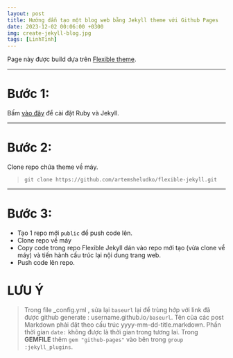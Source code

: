 ```yaml
---
layout: post
title: Hướng dẫn tạo một blog web bằng Jekyll theme với Github Pages 
date: 2023-12-02 00:06:00 +0300
img: create-jekyll-blog.jpg
tags: [LinhTinh]
---
```

Page này được build dựa trên [Flexible theme](https://github.com/artemsheludko/flexible-jekyll).  

***
# Bước 1: 
Bấm [vào đây](https://jekyllrb.com/docs/installation/windows/) để cài đặt Ruby và Jekyll.

***

# Bước 2: 
Clone repo chứa theme về máy. 
>`git clone https://github.com/artemsheludko/flexible-jekyll.git`

***
# Bước 3: 
* Tạo 1 repo mới `public` để push code lên.
* Clone repo về máy
* Copy code trong repo Flexible Jekyll dán vào repo mới tạo (vừa clone về máy) và tiến hành cấu trúc lại nội dung trang web.
* Push code lên repo.

# **LƯU Ý**
>Trong file _config.yml , sửa lại `baseurl` lại để trùng hớp với link đã được github generate : username.github.io`/baseurl`. 
Tên của các post Markdown phải đặt theo cấu trúc yyyy-mm-dd-title.markdown.
Phần thời gian `date:` không được là thời gian trong tương lai.
Trong **GEMFILE** thêm `gem "github-pages"` vào bên trong `group :jekyll_plugins`.
